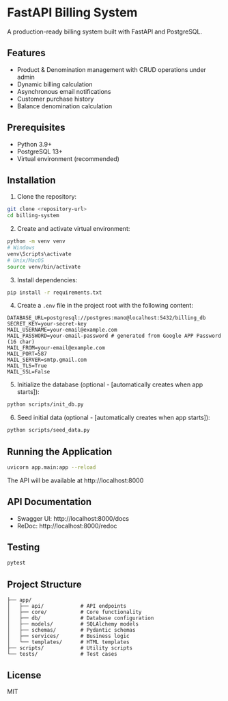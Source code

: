 # FastAPI Billing System

A production-ready billing system built with FastAPI and PostgreSQL.

## Features

- Product & Denomination management with CRUD operations under admin
- Dynamic billing calculation
- Asynchronous email notifications
- Customer purchase history
- Balance denomination calculation

## Prerequisites

- Python 3.9+
- PostgreSQL 13+
- Virtual environment (recommended)

## Installation

1. Clone the repository:

```bash
git clone <repository-url>
cd billing-system
```

2. Create and activate virtual environment:

```bash
python -m venv venv
# Windows
venv\Scripts\activate
# Unix/MacOS
source venv/bin/activate
```

3. Install dependencies:

```bash
pip install -r requirements.txt
```

4. Create a `.env` file in the project root with the following content:

```env
DATABASE_URL=postgresql://postgres:mano@localhost:5432/billing_db
SECRET_KEY=your-secret-key
MAIL_USERNAME=your-email@example.com
MAIL_PASSWORD=your-email-password # generated from Google APP Password (16 char)
MAIL_FROM=your-email@example.com
MAIL_PORT=587
MAIL_SERVER=smtp.gmail.com
MAIL_TLS=True
MAIL_SSL=False
```

5. Initialize the database (optional - [automatically creates when app starts]):

```bash
python scripts/init_db.py
```

6. Seed initial data (optional - [automatically creates when app starts]):

```bash
python scripts/seed_data.py
```

## Running the Application

```bash
uvicorn app.main:app --reload
```

The API will be available at http://localhost:8000

## API Documentation

- Swagger UI: http://localhost:8000/docs
- ReDoc: http://localhost:8000/redoc

## Testing

```bash
pytest
```

## Project Structure

```
├── app/
│   ├── api/            # API endpoints
│   ├── core/           # Core functionality
│   ├── db/             # Database configuration
│   ├── models/         # SQLAlchemy models
│   ├── schemas/        # Pydantic schemas
│   ├── services/       # Business logic
│   └── templates/      # HTML templates
├── scripts/            # Utility scripts
└── tests/              # Test cases
```

## License

MIT
